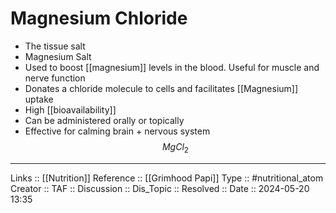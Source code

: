 # Magnesium Chloride

- The tissue salt
- Magnesium Salt
- Used to boost [[magnesium]] levels in the blood. Useful for muscle and nerve function
- Donates a chloride molecule to cells and facilitates [[Magnesium]] uptake
- High [[bioavailability]]
- Can be administered orally or topically
- Effective for calming brain + nervous system
$$
MgCl_2
$$
---
Links :: [[Nutrition]]
Reference :: [[Grimhood Papi]]
Type :: #nutritional_atom
Creator ::
TAF ::
Discussion ::
Dis_Topic :: 
Resolved ::
Date :: 2024-05-20 13:35
